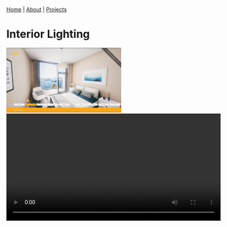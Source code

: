 [Home](index.md) | [About](about.md) | [Projects](projects.md) 


<!-- 
<nav>
  <a href="/">Home</a>
  <a href="/About">About</a>
  <a href="/Projects">Projects</a>
</nav>
-->

# Interior Lighting

<!-- ![Alt text yeah](Interiors/Interior1.png) -->

<img src="Projects/Interiors/Interior1.png" alt="Alt text" width="300" />

<video controls width="560" style="display: block; margin: 0 auto;">
  <source src="Projects/TechnicalArt/EdgeMapping.mp4" type="video/mp4">
</video>
